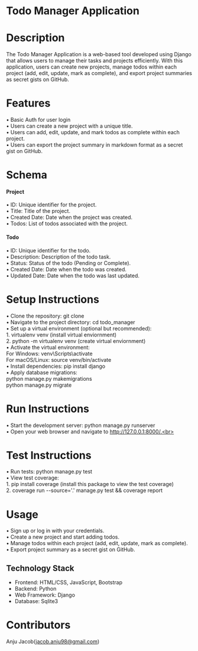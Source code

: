 # Todo Manager Application

# Description
The Todo Manager Application is a web-based tool developed using Django that allows users to manage their tasks and projects efficiently. With this application, users can create new projects, manage todos within each project (add, edit, update, mark as complete), and export project summaries as secret gists on GitHub.
# Features
• Basic Auth for user login <br>
• Users can create a new project with a unique title.<br>
• Users can add, edit, update, and mark todos as complete within each project.<br>
• Users can export the project summary in markdown format as a secret gist on GitHub.
# Schema
<h4>Project</h4>
• ID: Unique identifier for the project.<br>
• Title: Title of the project.<br>
• Created Date: Date when the project was created.<br>
• Todos: List of todos associated with the project.<br>
<h4>Todo</h4>
• ID: Unique identifier for the todo.<br>
• Description: Description of the todo task.<br>
• Status: Status of the todo (Pending or Complete).<br>
• Created Date: Date when the todo was created.<br>
• Updated Date: Date when the todo was last updated.

# Setup Instructions
• Clone the repository: git clone <repository-url><br>
• Navigate to the project directory: cd todo_manager<br>
• Set up a virtual environment (optional but recommended): <br>
        1. virtualenv venv (install virtual enviornment)<br>
        2. python -m virtualenv venv (create virtual enviornment)<br>
• Activate the virtual environment:<br>
      For Windows: venv\Scripts\activate<br>
      For macOS/Linux: source venv/bin/activate<br>
• Install dependencies: pip install django<br>
• Apply database migrations:<br>
      python manage.py makemigrations<br>
      python manage.py migrate<br>
# Run Instructions
• Start the development server: python manage.py runserver<br>
• Open your web browser and navigate to http://127.0.0.1:8000/.<br>
# Test Instructions
• Run tests: python manage.py test<br>
• View test coverage: <br>
      1. pip install coverage (install this  package to view the test coverage)<br>
      2. coverage run --source='.' manage.py test && coverage report<br>
# Usage
• Sign up or log in with your credentials.<br>
• Create a new project and start adding todos.<br>
• Manage todos within each project (add, edit, update, mark as complete).<br>
• Export project summary as a secret gist on GitHub.
## Technology Stack
* Frontend: HTML/CSS, JavaScript, Bootstrap<br>
* Backend: Python<br>
* Web Framework: Django<br>
* Database: Sqlite3<br>

# Contributors
Anju Jacob(jacob.anju98@gmail.com)
